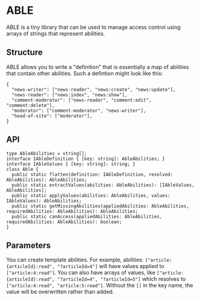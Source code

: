 # ABLE

ABLE is a tiny library that can be used to manage access control using arrays of strings that represent abilities.

## Structure

ABLE allows you to write a "definition" that is essentially a map of abilities that contain other abilities. Such a defintion might look like this:

```
{
  "news-writer": ["news-reader", "news:create", "news:update"],
  "news-reader": ["news:index", "news:show"],
  "comment-moderator": ["news-reader", "comment:edit", "comment:delete"],
  "moderator": ["comment-moderator", "news-writer"],
  "head-of-site": ["moderator"],
}
```

## API

    type AbleAbilities = string[];
    interface IAbleDefinition { [key: string]: AbleAbilities; }
    interface IAbleValues { [key: string]: string; }
    class Able {
      public static flatten(definition: IAbleDefinition, resolved: AbleAbilities): AbleAbilities;
      public static extractValues(abilities: AbleAbilities): [IAbleValues, AbleAbilities];
      public static applyValues(abilities: AbleAbilities, values: IAbleValues): AbleAbilities;
      public static getMissingAbilities(appliedAbilities: AbleAbilities, requiredAbilities: AbleAbilities): AbleAbilities;
      public static canAccess(appliedAbilities: AbleAbilities, requiredAbilities: AbleAbilities): boolean;
    }

## Parameters

You can create template abilities. For example, abilities: `["article:{articleId}:read", "?articleId=4"]` will have values applied to `["article:4:read"]`. You can also have arrays of values, like `["article:{articleId}:read", "?articleId=4", "?articleId=5"]` which resolves to `["article:4:read", "article:5:read"]`. Without the `[]` in the key name, the value will be overwritten rather than added.
